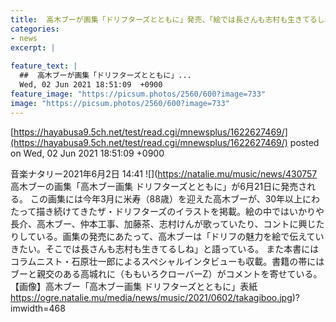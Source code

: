 ```yaml
---
title:  高木ブーが画集「ドリフターズとともに」発売、「絵では長さんも志村も生きてるしね」  
categories:
- news
excerpt: |
  
feature_text: |
  ##  高木ブーが画集「ドリフターズとともに」...
  Wed, 02 Jun 2021 18:51:09  +0900
feature_image: "https://picsum.photos/2560/600?image=733"
image: "https://picsum.photos/2560/600?image=733"
---
```


[https://hayabusa9.5ch.net/test/read.cgi/mnewsplus/1622627469/](https://hayabusa9.5ch.net/test/read.cgi/mnewsplus/1622627469/)
posted on Wed, 02 Jun 2021 18:51:09  +0900

<!--more-->

音楽ナタリー2021年6月2日 14:41 ![](https://natalie.mu/music/news/430757 高木ブーの画集「高木ブー画集 ドリフターズとともに」が6月21日に発売される。 この画集には今年3月に米寿（88歳）を迎えた高木ブーが、30年以上にわたって描き続けてきたザ・ドリフターズのイラストを掲載。絵の中ではいかりや長介、高木ブー、仲本工事、加藤茶、志村けんが歌っていたり、コントに興じたりしている。画集の発売にあたって、高木ブーは「ドリフの魅力を絵で伝えていきたい。そこでは長さんも志村も生きてるしね」と語っている。 また本書にはコラムニスト・石原壮一郎によるスペシャルインタビューも収載。書籍の帯にはブーと親交のある高城れに（ももいろクローバーZ）がコメントを寄せている。 【画像】高木ブー「高木ブー画集 ドリフターズとともに」表紙 https://ogre.natalie.mu/media/news/music/2021/0602/takagiboo.jpg)?imwidth=468
